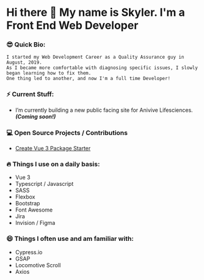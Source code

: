 # Hi there 👋 My name is Skyler. I'm a Front End Web Developer


### 😎 Quick Bio:
```
I started my Web Development Career as a Quality Assurance guy in August, 2019.
As I became more comfortable with diagnosing specific issues, I slowly began learning how to fix them.
One thing led to another, and now I'm a full time Developer!
```

### ⚡️ Current Stuff:
- I’m currently building a new public facing site for Anivive Lifesciences. ***(Coming soon!)***

### :computer: Open Source Projects / Contributions
- [Create Vue 3 Package Starter](https://github.com/Anivive/create-vue3-package)

### 🔥 Things I use on a daily basis:
- Vue 3
- Typescript / Javascript
- SASS
- Flexbox
- Bootstrap
- Font Awesome
- Jira
- Invision / Figma

### 😄 Things I often use and am familiar with:
- Cypress.io
- GSAP
- Locomotive Scroll
- Axios
